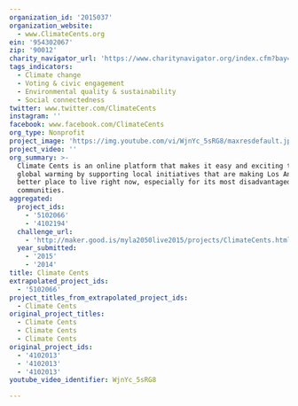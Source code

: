 ```yaml
---
organization_id: '2015037'
organization_website:
  - www.ClimateCents.org
ein: '954302067'
zip: '90012'
charity_navigator_url: 'https://www.charitynavigator.org/index.cfm?bay=search.profile&ein=954302067'
tags_indicators:
  - Climate change
  - Voting & civic engagement
  - Environmental quality & sustainability
  - Social connectedness
twitter: www.twitter.com/ClimateCents
instagram: ''
facebook: www.facebook.com/ClimateCents
org_type: Nonprofit
project_image: 'https://img.youtube.com/vi/WjnYc_5sRG8/maxresdefault.jpg'
project_video: ''
org_summary: >-
  Climate Cents is an online platform that makes it easy and exciting to fight
  global warming by supporting local initiatives that are making Los Angeles a
  better place to live right now, especially for its most disadvantaged
  communities.
aggregated:
  project_ids:
    - '5102066'
    - '4102194'
  challenge_url:
    - 'http://maker.good.is/myla2050live2015/projects/ClimateCents.html'
  year_submitted:
    - '2015'
    - '2014'
title: Climate Cents
extrapolated_project_ids:
  - '5102066'
project_titles_from_extrapolated_project_ids:
  - Climate Cents
original_project_titles:
  - Climate Cents
  - Climate Cents
  - Climate Cents
original_project_ids:
  - '4102013'
  - '4102013'
  - '4102013'
youtube_video_identifier: WjnYc_5sRG8

---
```

